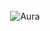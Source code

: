 <div align="center">
<br/>
<img src="[https://raw.githubusercontent.com/YlanCuvier/YlanCuvier/assets/readme.gif](https://github.com/YlanCuvier/YlanCuvier/blob/main/assets/readme.gif)" alt="Aura">

<br/>
<br/>

</div>
